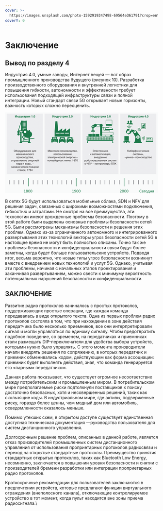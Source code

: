 ```yaml
---
cover: >-
  https://images.unsplash.com/photo-1592919347498-69564e361791?crop=entropy&cs=srgb&fm=jpg&ixid=MnwxOTcwMjR8MHwxfHNlYXJjaHw0fHx3aXJlbGVzc3xlbnwwfHx8fDE2MzY0NzA2NzY&ixlib=rb-1.2.1&q=85
coverY: 0
---
```


# Заключение

## Вывод по разделу 4

Индустрия 4.0, умные заводы, Интернет вещей — вот образ промышленного производства будущего (рисунок 10). Разработка производственного оборудования и внутренней логистики для повышения гибкости, автономности и эффективности требует использования подходящей инфраструктуры связи и полной интеграции. Новый стандарт связи 5G открывает новые горизонты, важность которых сложно переоценить.

&#x20;

![Рисунок 10 Индустрия 4.0](<../../../.gitbook/assets/image (329).png>)



&#x20;В сетях 5G будут использоваться мобильные облака, SDN и NFV для решения задач, связанных с широкими возможностями подключения, гибкостью и затратами. Не смотря на все преимущества, эти технологии имеют врожденные проблемы безопасности. Поэтому в этой работе были выделены основные проблемы безопасности сетей 5G. Были рассмотрены механизмы безопасности и решения этих проблем. Однако из-за ограниченного автономного и интегрированного развертывания этих технологий векторы угроз безопасности сетей 5G в настоящее время не могут быть полностью описаны. Точно так же проблемы безопасности и конфиденциальности связи будут более заметны, когда будет больше пользовательских устройств. Подводя итог, весьма вероятно, что новые типы угроз безопасности возникнут вместе с внедрением новых технологий и услуг 5G. Однако, учитывая эти проблемы, начиная с начальных этапов проектирования и заканчивая развертыванием, можно свести к минимуму вероятность потенциальных нарушений безопасности и конфиденциальности.

## ЗАКЛЮЧЕНИЕ

Развитие радио протоколов начиналось с простых протоколов, поддерживающих простые операции, где каждая команда передавалась в виде открытого текста. Одна из первых проблем радио протоколов состояла в том, что при нахождении в зоне действия передатчика было несколько приемников, все они интерпретировали сигнал и могли управляться по единому сигналу. Чтобы предотвратить подобное поведение, со временем, на передатчиках и приемниках стали размещать DIP-переключатели для удобства выбора устройств, которыми нужно было управлять. С этого момента производители начали внедрять решения по сопряжению, в которых передатчик и приемник обменивались кодом, действующим как форма ассоциации: приемник будет выполнять действия, зная, что команда генерируется его «парным» передатчиком.

Данная работа показывает, что существует огромное несоответствие между потребительским и промышленным миром. В потребительском мире предполагаемые риски подтолкнули поставщиков к поиску достаточно безопасных, хотя и несовершенных решений, таких как скользящие коды. В индустриальном мире, где активы, подверженные риску, гораздо более ценны, чем модный дом или автомобиль, осведомленности оказалось меньше.

Помимо утекших схем, в открытом доступе существует единственная доступная техническая документация —руководства пользователя для систем дистанционного управления.

Долгосрочным решение проблем, описанных в данной работе, является отказ производителей промышленных систем дистанционного управления от использования проприетарных протоколов радиосвязи и переход на открытые стандартные протоколы. Преимущество принятия стандартных открытых протоколов, таких как Bluetooth Low Energy, несомненно, заключается в повышении уровня безопасности и снятии с производителей бремени разработки или интеграции проприетарных радио протоколов.

Краткосрочные рекомендации для пользователей заключаются в предпочтении устройств, которые предлагают функции виртуального ограждения (внеполосного канала), отключающие контролируемое устройство в тот момент, когда пульт находится вне зоны приема радиосигнала.\
